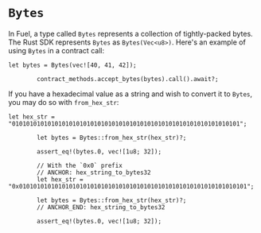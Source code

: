 # `Bytes`

In Fuel, a type called `Bytes` represents a collection of tightly-packed bytes. The Rust SDK represents `Bytes` as `Bytes(Vec<u8>)`. Here's an example of using `Bytes` in a contract call:

```rust,ignore
let bytes = Bytes(vec![40, 41, 42]);

        contract_methods.accept_bytes(bytes).call().await?;
```

If you have a hexadecimal value as a string and wish to convert it to `Bytes`, you may do so with `from_hex_str`:

```rust,ignore
let hex_str = "0101010101010101010101010101010101010101010101010101010101010101";

        let bytes = Bytes::from_hex_str(hex_str)?;

        assert_eq!(bytes.0, vec![1u8; 32]);

        // With the `0x0` prefix
        // ANCHOR: hex_string_to_bytes32
        let hex_str = "0x0101010101010101010101010101010101010101010101010101010101010101";

        let bytes = Bytes::from_hex_str(hex_str)?;
        // ANCHOR_END: hex_string_to_bytes32

        assert_eq!(bytes.0, vec![1u8; 32]);
```
